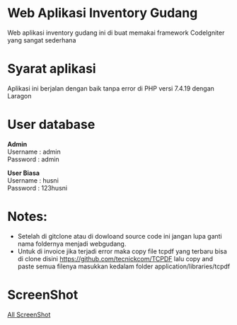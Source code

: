 # Web Aplikasi Inventory Gudang

Web aplikasi inventory gudang ini di buat memakai framework CodeIgniter yang sangat sederhana

# Syarat aplikasi

Aplikasi ini berjalan dengan baik tanpa error di PHP versi 7.4.19 dengan Laragon

# User database
<strong>Admin</strong><br>
Username : admin<br>
Password : admin

<strong>User Biasa</strong><br>
Username : husni<br>
Password : 123husni

# Notes:
- Setelah di gitclone atau di dowloand source code ini jangan lupa ganti nama foldernya menjadi webgudang.
- Untuk di invoice jika terjadi error maka copy file tcpdf yang terbaru bisa di clone disini https://github.com/tecnickcom/TCPDF lalu copy and paste semua filenya masukkan kedalam folder application/libraries/tcpdf

# ScreenShot 
<a href="https://drive.google.com/drive/folders/1-pOxHNzg4o_m0TClvvNhLFMJ-T1IvQsK?usp=sharing">All ScreenShot</a>
